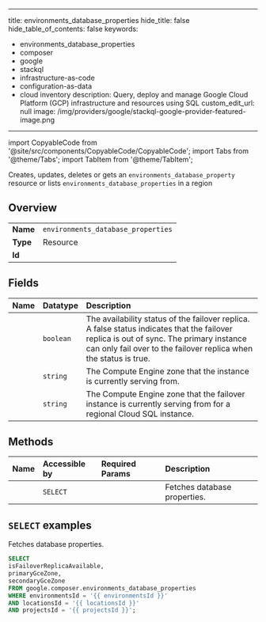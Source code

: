 
---
title: environments_database_properties
hide_title: false
hide_table_of_contents: false
keywords:
  - environments_database_properties
  - composer
  - google
  - stackql
  - infrastructure-as-code
  - configuration-as-data
  - cloud inventory
description: Query, deploy and manage Google Cloud Platform (GCP) infrastructure and resources using SQL
custom_edit_url: null
image: /img/providers/google/stackql-google-provider-featured-image.png
---

import CopyableCode from '@site/src/components/CopyableCode/CopyableCode';
import Tabs from '@theme/Tabs';
import TabItem from '@theme/TabItem';

Creates, updates, deletes or gets an <code>environments_database_property</code> resource or lists <code>environments_database_properties</code> in a region

## Overview
<table><tbody>
<tr><td><b>Name</b></td><td><code>environments_database_properties</code></td></tr>
<tr><td><b>Type</b></td><td>Resource</td></tr>
<tr><td><b>Id</b></td><td><CopyableCode code="google.composer.environments_database_properties" /></td></tr>
</tbody></table>

## Fields
| Name | Datatype | Description |
|:-----|:---------|:------------|
| <CopyableCode code="isFailoverReplicaAvailable" /> | `boolean` | The availability status of the failover replica. A false status indicates that the failover replica is out of sync. The primary instance can only fail over to the failover replica when the status is true. |
| <CopyableCode code="primaryGceZone" /> | `string` | The Compute Engine zone that the instance is currently serving from. |
| <CopyableCode code="secondaryGceZone" /> | `string` | The Compute Engine zone that the failover instance is currently serving from for a regional Cloud SQL instance. |

## Methods
| Name | Accessible by | Required Params | Description |
|:-----|:--------------|:----------------|:------------|
| <CopyableCode code="fetch_database_properties" /> | `SELECT` | <CopyableCode code="environmentsId, locationsId, projectsId" /> | Fetches database properties. |

## `SELECT` examples

Fetches database properties.

```sql
SELECT
isFailoverReplicaAvailable,
primaryGceZone,
secondaryGceZone
FROM google.composer.environments_database_properties
WHERE environmentsId = '{{ environmentsId }}'
AND locationsId = '{{ locationsId }}'
AND projectsId = '{{ projectsId }}'; 
```
